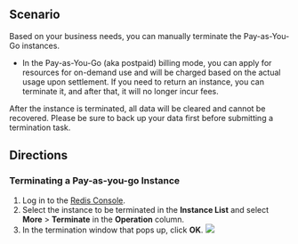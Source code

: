 ## Scenario
Based on your business needs, you can manually terminate the Pay-as-You-Go instances.
- In the Pay-as-You-Go (aka postpaid) billing mode, you can apply for resources for on-demand use and will be charged based on the actual usage upon settlement. If you need to return an instance, you can terminate it, and after that, it will no longer incur fees.

 After the instance is terminated, all data will be cleared and cannot be recovered. Please be sure to back up your data first before submitting a termination task.


## Directions

### Terminating a Pay-as-you-go Instance
1. Log in to the [Redis Console](https://console.cloud.tencent.com/redis).
2. Select the instance to be terminated in the **Instance List** and select **More** > **Terminate** in the **Operation** column.
3. In the termination window that pops up, click **OK**.
![](https://main.qcloudimg.com/raw/99634cfde7fabc5829f073e45d53a2e7.png)



